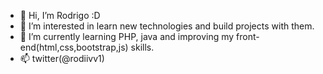 - 👋 Hi, I’m Rodrigo :D
- 👀 I’m interested in learn new technologies and build projects with them.
- 🌱 I’m currently learning PHP, java and improving my front-end(html,css,bootstrap,js) skills. 
- 📫 twitter(@rodiivv1)

<!---
rvillegas505/rvillegas505 is a ✨ special ✨ repository because its `README.md` (this file) appears on your GitHub profile.
You can click the Preview link to take a look at your changes.
--->
